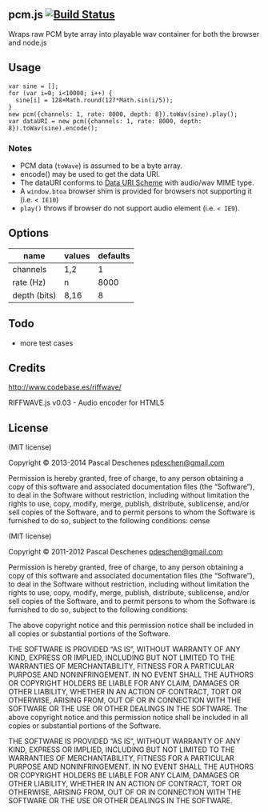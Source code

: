 
## pcm.js [![Build Status](https://travis-ci.org/pdeschen/pcm.js.png?branch=master)](https://travis-ci.org/pdeschen/pcm.js) 

Wraps raw PCM byte array into playable wav container for both the browser and node.js

## Usage

    var sine = [];
    for (var i=0; i<10000; i++) {
      sine[i] = 128+Math.round(127*Math.sin(i/5));
    }
    new pcm({channels: 1, rate: 8000, depth: 8}).toWav(sine).play();
    var dataURI = new pcm({channels: 1, rate: 8000, depth: 8}).toWav(sine).encode();

### Notes

* PCM data (`toWave`) is assumed to be a byte array.
* encode() may be used to get the data URI.
* The dataURI conforms to [Data URI Scheme](http://en.wikipedia.org/wiki/Data_URI_scheme) with audio/wav MIME type.
* A `window.btoa` browser shim is provided for browsers not supporting it (i.e. `< IE10`)
* `play()` throws if browser do not support audio element (i.e. `< IE9`). 

## Options

|name         | values   | defaults |
|-------------|----------|----------|
|channels     | 1,2      | 1        |
|rate (Hz)    | n        | 8000     |
|depth (bits) | 8,16     | 8        |

## Todo

* more test cases

## Credits

http://www.codebase.es/riffwave/

RIFFWAVE.js v0.03 - Audio encoder for HTML5 <audio> elements.
Copyleft 2011 by Pedro Ladaria <pedro.ladaria at Gmail dot com>


## License

(MIT license)

Copyright © 2013-2014 Pascal Deschenes pdeschen@gmail.com

Permission is hereby granted, free of charge, to any person obtaining a copy of this software and associated documentation files (the “Software”), to deal in the Software without restriction, including without limitation the rights to use, copy, modify, merge, publish, distribute, sublicense, and/or sell copies of the Software, and to permit persons to whom the Software is furnished to do so, subject to the following conditions:
cense

(MIT license)

Copyright © 2011-2012 Pascal Deschenes pdeschen@gmail.com

Permission is hereby granted, free of charge, to any person obtaining a copy of this software and associated documentation files (the “Software”), to deal in the Software without restriction, including without limitation the rights to use, copy, modify, merge, publish, distribute, sublicense, and/or sell copies of the Software, and to permit persons to whom the Software is furnished to do so, subject to the following conditions:

The above copyright notice and this permission notice shall be included in all copies or substantial portions of the Software.

THE SOFTWARE IS PROVIDED “AS IS”, WITHOUT WARRANTY OF ANY KIND, EXPRESS OR IMPLIED, INCLUDING BUT NOT LIMITED TO THE WARRANTIES OF MERCHANTABILITY, FITNESS FOR A PARTICULAR PURPOSE AND NONINFRINGEMENT. IN NO EVENT SHALL THE AUTHORS OR COPYRIGHT HOLDERS BE LIABLE FOR ANY CLAIM, DAMAGES OR OTHER LIABILITY, WHETHER IN AN ACTION OF CONTRACT, TORT OR OTHERWISE, ARISING FROM, OUT OF OR IN CONNECTION WITH THE SOFTWARE OR THE USE OR OTHER DEALINGS IN THE SOFTWARE.
The above copyright notice and this permission notice shall be included in all copies or substantial portions of the Software.

THE SOFTWARE IS PROVIDED “AS IS”, WITHOUT WARRANTY OF ANY KIND, EXPRESS OR IMPLIED, INCLUDING BUT NOT LIMITED TO THE WARRANTIES OF MERCHANTABILITY, FITNESS FOR A PARTICULAR PURPOSE AND NONINFRINGEMENT. IN NO EVENT SHALL THE AUTHORS OR COPYRIGHT HOLDERS BE LIABLE FOR ANY CLAIM, DAMAGES OR OTHER LIABILITY, WHETHER IN AN ACTION OF CONTRACT, TORT OR OTHERWISE, ARISING FROM, OUT OF OR IN CONNECTION WITH THE SOFTWARE OR THE USE OR OTHER DEALINGS IN THE SOFTWARE.
